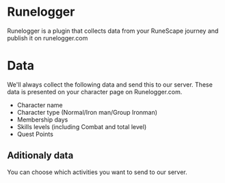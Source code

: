 # Runelogger
Runelogger is a plugin that collects data from your RuneScape journey and publish it on runelogger.com

# Data
We'll always collect the following data and send this to our server. These data is presented on your character page on Runelogger.com.
* Character name
* Character type (Normal/Iron man/Group Ironman)
* Membership days
* Skills levels (including Combat and total level)
* Quest Points

## Aditionaly data
You can choose which activities you want to send to our server.